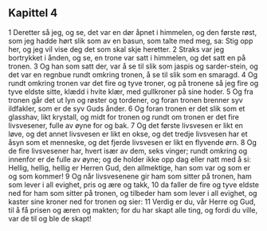 ## Kapittel 4

1 Deretter så jeg, og se, det var en dør åpnet i himmelen, og den første røst, som jeg hadde hørt slik som av en basun, som talte med meg, sa: Stig opp her, og jeg vil vise deg det som skal skje heretter.
2 Straks var jeg bortrykket i ånden, og se, en trone var satt i himmelen, og det satt en på tronen.
3 Og han som satt der, var å se til slik som jaspis og sarder-stein, og det var en regnbue rundt omkring tronen, å se til slik som en smaragd.
4 Og rundt omkring tronen var det fire og tyve troner, og på tronene så jeg fire og tyve eldste sitte, klædd i hvite klær, med gullkroner på sine hoder.
5 Og fra tronen går det ut lyn og røster og tordener, og foran tronen brenner syv ildfakler, som er de syv Guds ånder.
6 Og foran tronen er det slik som et glasshav, likt krystall, og midt for tronen og rundt om tronen er det fire livsvesener, fulle av øyne for og bak.
7 Og det første livsvesen er likt en løve, og det annet livsvesen er likt en okse, og det tredje livsvesen har et åsyn som et menneske, og det fjerde livsvesen er likt en flyvende ørn.
8 Og de fire livsvesener har, hvert især av dem, seks vinger; rundt omkring og innenfor er de fulle av øyne; og de holder ikke opp dag eller natt med å si: Hellig, hellig, hellig er Herren Gud, den allmektige, han som var og som er og som kommer!
9 Og når livsvesenene gir ham som sitter på tronen, ham som lever i all evighet, pris og ære og takk,
10 da faller de fire og tyve eldste ned for ham som sitter på tronen, og tilbeder ham som lever i all evighet, og kaster sine kroner ned for tronen og sier:
11 Verdig er du, vår Herre og Gud, til å få prisen og æren og makten; for du har skapt alle ting, og fordi du ville, var de til og ble de skapt!
